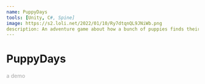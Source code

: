 ```yaml
---
name: PuppyDays
tools: [Unity, C#, Spine]
image: https://s2.loli.net/2022/01/10/Ry7dtqnQL9JNiWb.png
description: An adventure game about how a bunch of puppies finds their disappeared owners
---
```


# PuppyDays

<p style="color:DarkGrey">
a demo
</p>